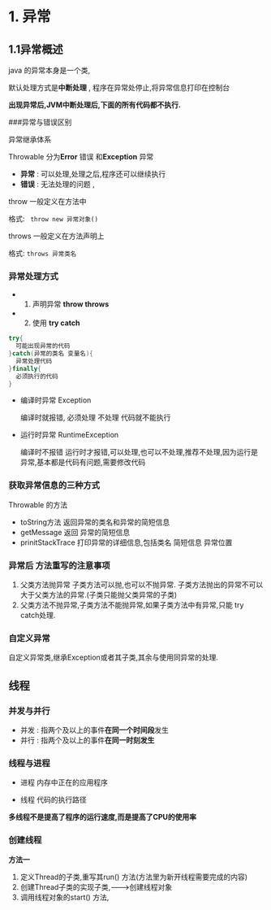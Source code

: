 # 1. 异常

## 1.1异常概述

java 的异常本身是一个类,

默认处理方式是**中断处理** , 程序在异常处停止,将异常信息打印在控制台

**出现异常后,JVM中断处理后,下面的所有代码都不执行.** 

###异常与错误区别

异常继承体系

Throwable 分为**Error** 错误  和**Exception** 异常

* **异常** : 可以处理,处理之后,程序还可以继续执行
* **错误** :  无法处理的问题 , 

 throw 一般定义在方法中

格式: ` throw new 异常对象()` 

throws  一般定义在方法声明上

格式:  ` throws 异常类名 ` 



### 异常处理方式

* 1. 声明异常  **throw  throws** 
* 2. 使用 **try catch** 

```java
try{
  可能出现异常的代码
}catch(异常的类名 变量名){
  异常处理代码
}finally{
  必须执行的代码
}
```



* 编译时异常 Exception

  编译时就报错, 必须处理 不处理 代码就不能执行

* 运行时异常 RuntimeException

  编译时不报错 运行时才报错,可以处理,也可以不处理,推荐不处理,因为运行是异常,基本都是代码有问题,需要修改代码

### 获取异常信息的三种方式

Throwable 的方法     

* toString方法 返回异常的类名和异常的简短信息
* getMessage   返回 异常的简短信息
* prinitStackTrace  打印异常的详细信息,包括类名 简短信息 异常位置

### 异常后 方法重写的注意事项

1. 父类方法抛异常 子类方法可以抛,也可以不抛异常. 子类方法抛出的异常不可以大于父类方法的异常.(子类只能抛父类异常的子类)
2. 父类方法不抛异常,子类方法不能抛异常,如果子类方法中有异常,只能 try catch处理.

### 自定义异常

自定义异常类,继承Exception或者其子类,其余与使用同异常的处理.



## 线程

### 并发与并行

* 并发 : 指两个及以上的事件**在同一个时间段**发生
* 并行 : 指两个及以上的事件**在同一时刻发生**

### 线程与进程

* 进程  内存中正在的应用程序


* 线程   代码的执行路径

**多线程不是提高了程序的运行速度,而是提高了CPU的使用率**

### 创建线程

**方法一**

1. 定义Thread的子类,重写其run() 方法(方法里为新开线程需要完成的内容)
2. 创建Thread子类的实现子类,--->创建线程对象
3. 调用线程对象的start() 方法,